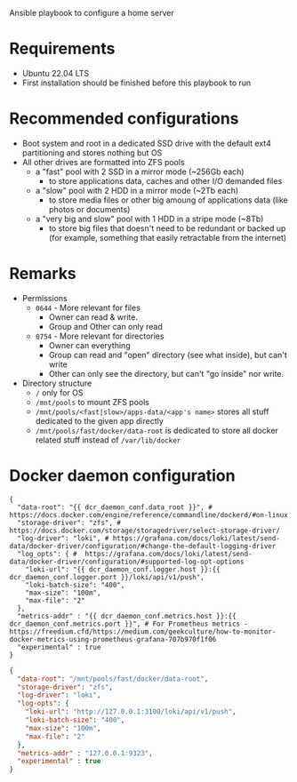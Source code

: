 Ansible playbook to configure a home server

# Requirements

- Ubuntu 22.04 LTS
- First installation should be finished before this playbook to run

# Recommended configurations
- Boot system and root in a dedicated SSD drive with the default ext4 partitioning and stores nothing but OS
- All other drives are formatted into ZFS pools
  - a "fast" pool with 2 SSD in a mirror mode (~256Gb each)
    - to store applications data, caches and other I/O demanded files
  - a "slow" pool with 2 HDD in a mirror mode (~2Tb each)
    - to store media files or other big amoung of applications data (like photos or documents)
  - a "very big and slow" pool with 1 HDD in a stripe mode (~8Tb)
    - to store big files that doesn't need to be redundant or backed up (for example, something that easily retractable from the internet)
  
# Remarks
- Permissions
  - `0644` - More relevant for files
    - Owner can read & write. 
    - Group and Other can only read
  - `0754` - More relevant for directories
    - Owner can everything
    - Group can read and "open" directory (see what inside), but can't write
    - Other can only see the directory, but can't "go inside" nor write.
- Directory structure
  - `/` only for OS
  - `/mnt/pools` to mount ZFS pools
  - `/mnt/pools/<fast|slow>/apps-data/<app's name>` stores all stuff dedicated to the given app directly
  - `/mnt/pools/fast/docker/data-root` is dedicated to store all docker related stuff instead of `/var/lib/docker`

# Docker daemon configuration

```jsonc
{
  "data-root": "{{ dcr_daemon_conf.data_root }}", # https://docs.docker.com/engine/reference/commandline/dockerd/#on-linux
  "storage-driver": "zfs", #  https://docs.docker.com/storage/storagedriver/select-storage-driver/
  "log-driver": "loki", # https://grafana.com/docs/loki/latest/send-data/docker-driver/configuration/#change-the-default-logging-driver
  "log_opts": { #  https://grafana.com/docs/loki/latest/send-data/docker-driver/configuration/#supported-log-opt-options
    "loki-url": "{{ dcr_daemon_conf.logger.host }}:{{ dcr_daemon_conf.logger.port }}/loki/api/v1/push",
    "loki-batch-size": "400",
    "max-size": "100m",
    "max-file": "2"
  },
  "metrics-addr" : "{{ dcr_daemon_conf.metrics.host }}:{{ dcr_daemon_conf.metrics.port }}", # For Prometheus metrics - https://freedium.cfd/https://medium.com/geekculture/how-to-monitor-docker-metrics-using-prometheus-grafana-707b970f1f06
  "experimental" : true
}
```

```json
{
  "data-root": "/mnt/pools/fast/docker/data-root",
  "storage-driver": "zfs",
  "log-driver": "loki",
  "log-opts": {
    "loki-url": "http://127.0.0.1:3100/loki/api/v1/push",
    "loki-batch-size": "400",
    "max-size": "100m",
    "max-file": "2"
  },
  "metrics-addr" : "127.0.0.1:9323",
  "experimental" : true
}
```